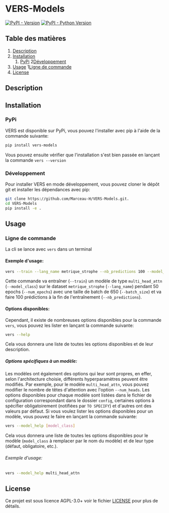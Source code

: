 # VERS-Models

[![PyPI - Version](https://img.shields.io/pypi/v/vers-models.svg)](https://pypi.org/project/vers-models)
[![PyPI - Python Version](https://img.shields.io/pypi/pyversions/vers-models.svg)](https://pypi.org/project/vers-models)


## Table des matières
1. [Description](#description)
2. [Installation](#installation)
    1. [PyPi](#pypi)
   2[Développement](#développement)
3. [Usage](#usage)
   1[Ligne de commande](#ligne-de-commande)
4. [License](#license)


## Description

## Installation
### PyPi
VERS est disponible sur PyPi, vous pouvez l'installer avec pip à l'aide de la commande suivante:
```bash
pip install vers-models
```
Vous pouvez ensuite vérifier que l'installation s'est bien passée en lançant la commande `vers --version`

### Développement
Pour installer VERS en mode développement, vous pouvez cloner le dépôt git et installer les dépendances avec pip:
```bash
git clone https://github.com/Marceau-H/VERS-Models.git.
cd VERS-Models
pip install -e .
```


## Usage
### Ligne de commande
La cli se lance avec `vers` dans un terminal
#### Exemple d'usage:
```bash
vers --train --lang_name metrique_strophe --nb_predictions 100 --model_class multi_head_attn --num_epochs 50 --batch_size 650
```
Cette commande va entraîner (`--train`) un modèle de type `multi_head_attn` (`--model_class`) sur le dataset `metrique_strophe` (`--lang_name`) pendant 50 epochs (`--num_epochs`) avec une taille de batch de 650 (`--batch_size`) et va faire 100 prédictions à la fin de l'entraînement (`--nb_predictions`).

#### Options disponibles:
Cependant, il existe de nombreuses options disponibles pour la commande `vers`, vous pouvez les lister en lançant la commande suivante:
```bash
vers --help
```
Cela vous donnera une liste de toutes les options disponibles et de leur description.

##### Options spécifiques à un modèle:
Les modèles ont également des options qui leur sont propres, en effer, selon l'architecture choisie, différents hyperparamètres peuvent être modifiés. Par exemple, pour le modèle `multi_head_attn`, vous pouvez modifier le nombre de têtes d'attention avec l'option `--num_heads`. Les options disponibles pour chaque modèle sont listées dans le fichier de configuration correspondant dans le dossier `config`, certaines options à spécifier obligatoirement (notifiées par `TO SPECIFY`) et d'autres ont des valeurs par défaut.
Si vous voulez lister les options disponibles pour un modèle, vous pouvez le faire en lançant la commande suivante:
```bash
vers --model_help [model_class]
```
Cela vous donnera une liste de toutes les options disponibles pour le modèle (`model_class` à remplacer par le nom du modèle) et de leur type (défaut, obligatoire, etc.).
###### Exemple d'usage:
```bash
vers --model_help multi_head_attn
```


## License
Ce projet est sous licence AGPL-3.0+ voir le fichier [LICENSE](https://github.com/Marceau-H/VERS/blob/master/LICENSE.txt) pour plus de détails.
